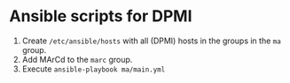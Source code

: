 Ansible scripts for DPMI
========================

1. Create `/etc/ansible/hosts` with all (DPMI) hosts in the groups in the `ma` group.
2. Add MArCd to the `marc` group.
3. Execute `ansible-playbook ma/main.yml`
